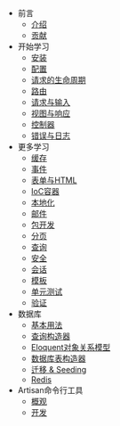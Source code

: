 - 前言
    - [介绍](/introduction)
    - [贡献](/contributing)
- 开始学习
    - [安装](/installation)
    - [配置](/configuration)
    - [请求的生命周期](/lifecycle)
    - [路由](/routing)
    - [请求与输入](/requests)
    - [视图与响应](/responses)
    - [控制器](/controllers)
    - [错误与日志](/errors)
- 更多学习
    - [缓存](/cache)
    - [事件](/events)
    - [表单与HTML](/html)
    - [IoC容器](/ioc)
    - [本地化](/localization)
    - [邮件](/mail)
    - [包开发](/packages)
    - [分页](/pagination)
    - [查询](/queues)
    - [安全](/security)
    - [会话](/session)
    - [模板](/templates)
    - [单元测试](/testing)
    - [验证](/validation)
- 数据库
    - [基本用法](/database)
    - [查询构造器](/queries)
    - [Eloquent对象关系模型](/eloquent)
    - [数据库表构造器](/schema)
    - [迁移 & Seeding](/migrations)
    - [Redis](/redis)
- Artisan命令行工具
    - [概观](/artisan)
    - [开发](/commands)
